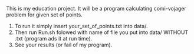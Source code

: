 This is my education project. It will be a program calculating comi-vojager problem for given set of points.

1. To run it simply insert your_set_of_points.txt into data/.
2. Then run Run.sh folowed with name of file you put into data/ WITHOUT .txt (program ads it at run time).
3. See your results (or fail of my program).
